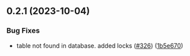 ## 0.2.1 (2023-10-04)

### Bug Fixes
* table not found in database. added locks ([#326](https://github.com/rudderlabs/rudder-sdk-android/issues/326)) ([1b5e670](https://github.com/rudderlabs/rudder-sdk-android/commit/1b5e670d5b10fe640099dc11353ae746ea6035b0))


